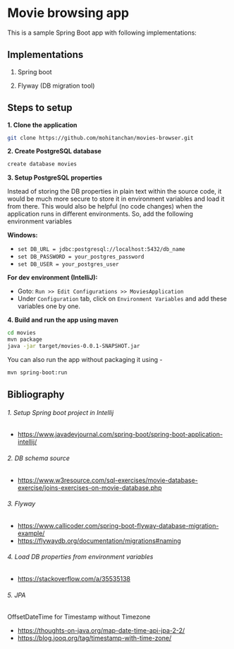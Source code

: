 
# Movie browsing app

This is a sample Spring Boot app with following implementations:  

## Implementations
1. Spring boot

2. Flyway (DB migration tool)

## Steps to setup

**1. Clone the application**

```bash
git clone https://github.com/mohitanchan/movies-browser.git
```

**2. Create PostgreSQL database**
```bash
create database movies
```

**3. Setup PostgreSQL properties**

Instead of storing the DB properties in plain text within the source code, it would be much more secure to store it in environment variables and  load it from there. This would also be helpful (no code changes) when the application runs in different environments. 
So, add the following environment variables 

**Windows:**
+ `set DB_URL = jdbc:postgresql://localhost:5432/db_name`
+ `set DB_PASSWORD = your_postgres_password`   
+ `set DB_USER = your_postgres_user` 

 **For dev environment (IntelliJ):**
 + Goto: `Run >> Edit Configurations >> MoviesApplication`
 + Under `Configuration` tab, click on `Environment Variables` and add these variables one by one.

**4. Build and run the app using maven**  

```bash
cd movies
mvn package
java -jar target/movies-0.0.1-SNAPSHOT.jar
```

You can also run the app without packaging it using -

```bash
mvn spring-boot:run
```

## Bibliography

###### 1. Setup Spring boot project in Intellij

+ https://www.javadevjournal.com/spring-boot/spring-boot-application-intellij/

###### 2. DB schema source

+ https://www.w3resource.com/sql-exercises/movie-database-exercise/joins-exercises-on-movie-database.php  

###### 3. Flyway

+ https://www.callicoder.com/spring-boot-flyway-database-migration-example/
+ https://flywaydb.org/documentation/migrations#naming  

###### 4. Load DB properties from environment variables

+ https://stackoverflow.com/a/35535138

###### 5. JPA
OffsetDateTime for Timestamp without Timezone
+ https://thoughts-on-java.org/map-date-time-api-jpa-2-2/
+ https://blog.jooq.org/tag/timestamp-with-time-zone/